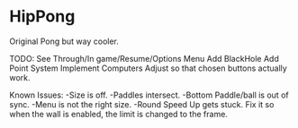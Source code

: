 HipPong
=======

Original Pong but way cooler.

TODO:
    See Through/In game/Resume/Options Menu
    Add BlackHole
    Add Point System
    Implement Computers
    Adjust so that chosen buttons actually work. 

Known Issues:
    -Size is off.
    -Paddles intersect.
    -Bottom Paddle/ball is out of sync.
    -Menu is not the right size.
    -Round Speed Up gets stuck. Fix it so when the wall is enabled, the limit
    is changed to the frame. 
